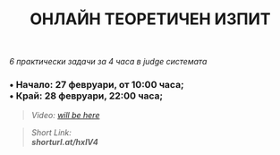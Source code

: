 <h1 align="center">ОНЛАЙН ТЕОРЕТИЧЕН ИЗПИТ</h1>
    <br>

<p><i>6 практически задачи за 4 часа в judge системата</i></p>

<h3>• Начало: 27 февруари, от 10:00 часа; <br>
• Край: 28 февруари, 22:00 часа;</h3>

<blockquote>
    <i>
        Video: 
        <a href="#">will be here</a>
    </i>
</blockquote>

<blockquote>
    <i>
        Short Link: <br> 
        <b>
            shorturl.at/hxIV4
        </b> 
    </i>
</blockquote>
